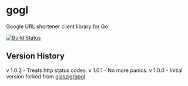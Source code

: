 gogl
====

Google URL shortener client library for Go

[![Build Status](https://travis-ci.org/gabstv/gogl.svg)](https://travis-ci.org/gabstv/gogl)

## Version History
v 1.0.2 - Treats http status codes.
v 1.0.1 - No more panics.
v 1.0.0 - Initial version forked from [glaszig/gogl](https://github.com/glaszig/gogl)